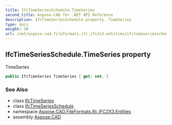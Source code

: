 ```yaml
---
title: IfcTimeSeriesSchedule.TimeSeries
second_title: Aspose.CAD for .NET API Reference
description: IfcTimeSeriesSchedule property. TimeSeries
type: docs
weight: 30
url: /net/aspose.cad.fileformats.ifc.ifc2x3.entities/ifctimeseriesschedule/timeseries/
---
```

## IfcTimeSeriesSchedule.TimeSeries property

TimeSeries

```csharp
public IfcTimeSeries TimeSeries { get; set; }
```

### See Also

* class [IfcTimeSeries](../../ifctimeseries/)
* class [IfcTimeSeriesSchedule](../)
* namespace [Aspose.CAD.FileFormats.Ifc.IFC2X3.Entities](../../ifctimeseriesschedule/)
* assembly [Aspose.CAD](../../../)


